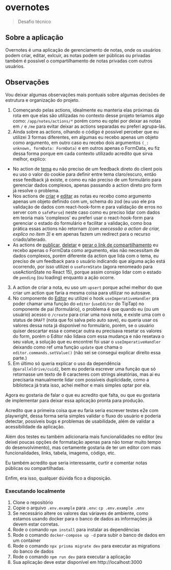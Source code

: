 # overnotes
> Desafio técnico

## Sobre a aplicação
Overnotes é uma aplicação de gerenciamento de notas, onde os usuários podem criar, editar, exlcuir, as notas podem ser públicas ou privadas
também é possível o compartilhamento de notas privadas com outros usuários.

## Observações
Vou deixar algumas observações mais pontuais sobre algumas decisões de estrutura e organização do projeto.

1. Començando pelas actions, idealmente eu manteria elas próximas da rota em que elas são utilizadas no contexto desse projeto teriamos algo
como: `/app/notes/actions/*` porém como eu optei por deixar as notas em `/` e `/me` para evitar deixar as actions separadas eu preferi agrupa-lás.
2. Ainda sobre as actions, olhando o código é possível perceber que eu utilizei 3 formas diferentes, em algumas eu recebo apenas um objeto como argumento,
em outro caso eu recebo dois argumentos `(_: unknown, formData: FormData)` e em outros apenas o FormData, eu fiz dessa forma porque em cada contexto utilizado
acredito que sirva melhor, explico:
  - No action de [tema](./actions/theme.ts) eu não preciso de um feedback direto do client pois eu uso o valor do cookie para definir entre tema claro/escuro, então
esse feedback já existe, e como eu não preciso de um formulário para gerenciar dados complexos, apenas passando a action direto pro form já resolve o problema.
  - Nos actions de [criar](./actions/create-note.ts) e [editar](./actions/update-note.ts) as notas eu recebo como argumento apenas um objeto definido com um,
schema do zod (eu uso ele pra validação de dados com react-hook-form e para validação de erros no server com o `safeParse`) neste caso como eu preciso lidar com dados
em teoria mais 'complexos' eu preferi usar o react-hook-form para gerenciar o estado do formulário e facilitar a validação, como boa prática essas actions não
retornam _(com execessão a action de criar, explico no item 3)_ e em apenas fazem um redirect para o recurso criado/alterado.
  - As actions de [publicar](./actions/publish-note.ts), [deletar](./actions/delete-note.ts) e [gerar o link de compartilhamento](./actions/create-note-link.ts)
eu recebo apenas o FormData como argumento, elas não necessitam de dados complexos, porém diferente da action que lida com o tema, eu preciso de um feedback para
o usuário indicando que alguma ação está ocorrendo, por isso utilizei o `useFormState` (agora renomeado para useActionState no React 15), porque assim consigo
lidar com o estado de `pending` (ou loading) enquanto a ação ocorre.
3. A action de criar a nota, eu uso um `upsert` porque achei melhor do que criar um action que faria a mesma coisa para utilizar no autosave.
4. No componente do [Editor](./components/editor.tsx) eu utilizei o hook `useImperativeHandler` pra poder chamar uma função do `editor` (`useEditor` do TipTap) no
componente de pai (formulário), o problema é que quando eu (ou um usuário) acesso o `/create` para criar uma nova nota, e existe uma com o status de `DRAFT`
(nota que foi salva pelo auto save), eu queria usar os valores dessa nota já disponível no formulário, porém, se o usuário quiser descartar essa e começar outra eu
precisava resetar os valores do form, porém o Editor não lidava com essa mudança e não resetava o seu value, a solução que eu encontrei foi usar o `useImperativeHandler`
deixando como ref uma função `update` que chama o `editor.commands.setValue()` (não sei se consegui explicar direito essa parte.)
5. Em último só queria explicar o uso da dependência `@paralleldrive/cuid2`, bem eu poderia escrever uma função que só retornasse um texto de 8 caracteres com
strings aleatórias, mas ai eu precisaria manualmente lidar com possíveis duplicidade, como a biblioteca já trata isso, achei melhor e mais simples optar por ela.

Agora eu gostaria de falar o que eu acredito que falta, ou que eu gostaria de implementar para deixar essa aplicação pronta para produção.

Acredito que a primeira coisa que eu faria seria escrever testes e2e com playwright, dessa forma seria simples validar o fluxo do usuário e poderia detectar,
possíveis bugs e problemas de usabilidade, além de validar a acessibilidade da aplicação.

Além dos testes eu também adicionaria mais funcionalidades no editor (eu deixei poucas opções de formatação apenas para não tomar muito tempo do desenvolvimento), mas
certamente gostaria de ter um editor com mais funcionalidades, links, tabela, imagems, código, etc.

Eu também acredito que seria interessante, curtir e comentar notas públicas ou compartilhadas.

Enfim, era isso, qualquer dúvida fico a disposição.

### Executando localmente
1. Clone o repositório
2. Copie o arquivo `.env.example` para `.env`: `cp .env.example .env`
3. Se necessário altere os valores das váriaves de ambiente, como estamos usando docker para o banco de dados as informações já devem estar corretas.
3. Rode o comando `npm install` para instalar as dependências
4. Rode o comando `docker-compose up -d` para subir o banco de dados em um container
5. Rode o comando `npx prisma migrate dev` para executar as migrations do banco de dados
6. Rode o comando `npm run dev` para executar a aplicação
7. Sua aplicação deve estar disponível em http://localhost:3000
